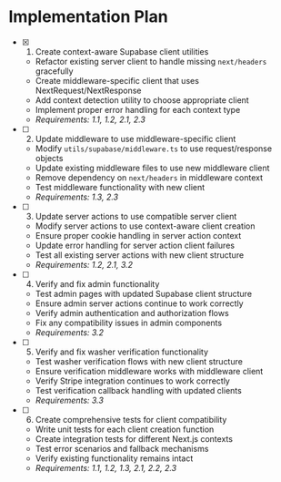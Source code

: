 # Implementation Plan

- [x] 1. Create context-aware Supabase client utilities
  - Refactor existing server client to handle missing `next/headers` gracefully
  - Create middleware-specific client that uses NextRequest/NextResponse
  - Add context detection utility to choose appropriate client
  - Implement proper error handling for each context type
  - _Requirements: 1.1, 1.2, 2.1, 2.3_

- [ ] 2. Update middleware to use middleware-specific client
  - Modify `utils/supabase/middleware.ts` to use request/response objects
  - Update existing middleware files to use new middleware client
  - Remove dependency on `next/headers` in middleware context
  - Test middleware functionality with new client
  - _Requirements: 1.3, 2.3_

- [ ] 3. Update server actions to use compatible server client
  - Modify server actions to use context-aware client creation
  - Ensure proper cookie handling in server action context
  - Update error handling for server action client failures
  - Test all existing server actions with new client structure
  - _Requirements: 1.2, 2.1, 3.2_

- [ ] 4. Verify and fix admin functionality
  - Test admin pages with updated Supabase client structure
  - Ensure admin server actions continue to work correctly
  - Verify admin authentication and authorization flows
  - Fix any compatibility issues in admin components
  - _Requirements: 3.2_

- [ ] 5. Verify and fix washer verification functionality
  - Test washer verification flows with new client structure
  - Ensure verification middleware works with middleware client
  - Verify Stripe integration continues to work correctly
  - Test verification callback handling with updated clients
  - _Requirements: 3.3_

- [ ] 6. Create comprehensive tests for client compatibility
  - Write unit tests for each client creation function
  - Create integration tests for different Next.js contexts
  - Test error scenarios and fallback mechanisms
  - Verify existing functionality remains intact
  - _Requirements: 1.1, 1.2, 1.3, 2.1, 2.2, 2.3_